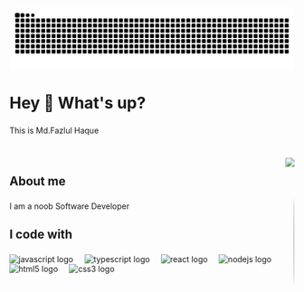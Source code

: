 <img src="https://raw.githubusercontent.com/Tuhinbadhon/Tuhinbadhon/output/snake.svg" alt="Snake animation" />

###
<h1 align="left">Hey 👋 What's up?</h1>

###

<p align="left">This is Md.Fazlul Haque</p>

###

<br clear="both">

<img align="right" src="https://visitor-badge.laobi.icu/badge?page_id=Tuhinbadhon.Tuhinbadhon&"  />

###

<h2 align="left">About me</h2>
<img align="right" height="150" style="border: 1px solid #ccc; border-radius: 50%;" src="https://media1.giphy.com/media/nFLW7PNGgN3lI68rdv/giphy.gif?cid=ecf05e472dysdmlto6dxufnzpaoby2hd0i9bc9k1u0nyrxu0&ep=v1_gifs_search&rid=giphy.gif&ct=g" alt="" />


###

<p align="left">I am a noob Software Developer</p>

###

<h2 align="left">I code with</h2>

###

<div align="left">
  <img src="https://cdn.jsdelivr.net/gh/devicons/devicon/icons/javascript/javascript-original.svg" height="40" alt="javascript logo"  />
  <img width="12" />
  <img src="https://cdn.jsdelivr.net/gh/devicons/devicon/icons/typescript/typescript-original.svg" height="40" alt="typescript logo"  />
  <img width="12" />
  <img src="https://cdn.jsdelivr.net/gh/devicons/devicon/icons/react/react-original.svg" height="40" alt="react logo"  />
  <img width="12" />
  <img src="https://cdn.jsdelivr.net/gh/devicons/devicon/icons/nodejs/nodejs-original.svg" height="40" alt="nodejs logo"  />
  <img width="12" />
  <img src="https://cdn.jsdelivr.net/gh/devicons/devicon/icons/html5/html5-original.svg" height="40" alt="html5 logo"  />
  <img width="12" />
  <img src="https://cdn.jsdelivr.net/gh/devicons/devicon/icons/css3/css3-original.svg" height="40" alt="css3 logo"  />
</div>

###
